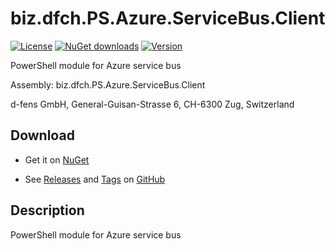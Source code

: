 # biz.dfch.PS.Azure.ServiceBus.Client
[![License](https://img.shields.io/badge/license-Apache%20License%202.0-blue.svg)](https://github.com/dfensgmbh/biz.dfch.PS.Azure.ServiceBus.Client/blob/master/LICENSE)
[![NuGet downloads](https://img.shields.io/nuget/dt/biz.dfch.PS.Azure.ServiceBus.Client.svg)](https://www.nuget.org/packages/biz.dfch.PS.Azure.ServiceBus.Client/)
[![Version](https://img.shields.io/nuget/v/biz.dfch.PS.Azure.ServiceBus.Client.svg)](https://www.nuget.org/packages/biz.dfch.PS.Azure.ServiceBus.Client/)

PowerShell module for Azure service bus

Assembly: biz.dfch.PS.Azure.ServiceBus.Client

d-fens GmbH, General-Guisan-Strasse 6, CH-6300 Zug, Switzerland

## Download

* Get it on [NuGet](https://www.nuget.org/packages/biz.dfch.PS.Azure.ServiceBus.Client/)

* See [Releases](https://github.com/dfensgmbh/biz.dfch.PS.Azure.ServiceBus.Client/releases) and [Tags](https://github.com/dfensgmbh/biz.dfch.PS.Azure.ServiceBus.Client/tags) on [GitHub](https://github.com/dfensgmbh/biz.dfch.PS.Azure.ServiceBus.Client)

## Description

PowerShell module for Azure service bus
